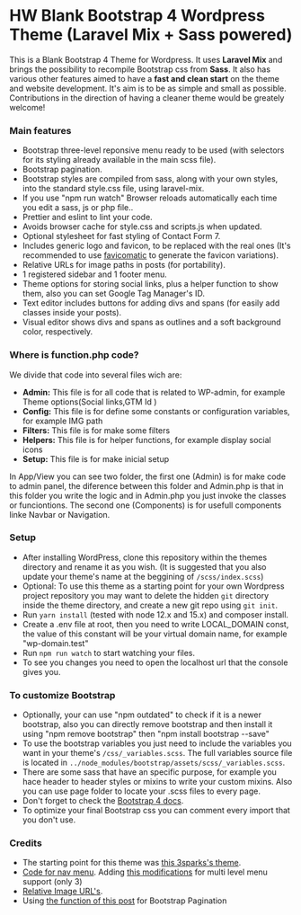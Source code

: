 # HW Blank Bootstrap 4 Wordpress Theme (Laravel Mix + Sass powered)

This is a Blank Bootstrap 4 Theme for Wordpress. It uses **Laravel Mix** and brings the possibility to recompile  Bootstrap css from **Sass**. It also has various other features aimed to have a **fast and clean start** on the theme and website development. It's aim is to be as simple and small as possible. Contributions in the direction of having a cleaner theme would be greately welcome!

### Main features
* Bootstrap three-level reponsive menu ready to be used (with selectors for its styling already available in the main scss file).
* Bootstrap pagination.
* Bootstrap styles are compiled from sass, along with your own styles, into the standard style.css file, using laravel-mix.
* If you use "npm run watch" Browser reloads automatically each time you edit a sass, js or php file..
* Prettier and eslint to lint your code.
* Avoids browser cache for style.css and scripts.js when updated.
* Optional stylesheet for fast styling of Contact Form 7.
* Includes generic logo and favicon, to be replaced with the real ones (It's recommended to use [favicomatic](http://www.favicomatic.com/) to generate the favicon variations).
* Relative URLs for image paths in posts (for portability).
* 1 registered sidebar and 1 footer menu.
* Theme options for storing social links, plus a helper function to show them, also you can set Google Tag Manager's ID.
* Text editor includes buttons for adding divs and spans (for easily add classes inside your posts).
* Visual editor shows divs and spans as outlines and a soft background color, respectively.

### Where is function.php code?

We divide that code into several files wich are:

* **Admin:** This file is for all code that is related to WP-admin, for example Theme options(Social links,GTM Id )
* **Config:** This file is for define some constants or configuration variables, for example IMG path
* **Filters:** This file is for make some filters
* **Helpers:** This file is for helper functions, for example display social icons
* **Setup:** This file is for make inicial setup

In App/View you can see two folder, the first one (Admin) is for make code to admin panel, the diference between this folder and Admin.php is that in this folder you write the logic and in Admin.php you just invoke the classes or funciontions. The second one (Components) is for usefull components linke Navbar or Navigation.

### Setup
* After installing WordPress, clone this repository within the themes directory and rename it as you wish. (It is suggested that you also update your theme's name at the beggining of `/scss/index.scss`)
* Optional: To use this theme as a starting point for your own Wordpress project repository you may want to delete the hidden `git` directory inside the theme directory, and create a new git repo using `git init`.
* Run `yarn install` (tested with node 12.x and 15.x) and composer install.
* Create a .env file at root, then you need to write LOCAL_DOMAIN const, the value of this constant will be your virtual domain name, for example "wp-domain.test"
* Run `npm run watch` to start watching your files.
* To see you changes you need to open the localhost url that the console gives you.

### To customize Bootstrap
* Optionally, your can use "npm outdated" to check if it is a newer bootstrap, also you can directly remove bootstrap and then install it using "npm remove bootstrap" then "npm install bootstrap --save"
* To use the bootstrap variables you just need to include the variables you want in your theme's `/css/_variables.scss`. The full variables source file is located in `../node_modules/bootstrap/assets/scss/_variables.scss`.
* There are some sass that have an specific purpose, for example you hace header to header styles or mixins to write your custom mixins. Also you can use page folder to locate your .scss files to every page.
* Don't forget to check the [Bootstrap 4 docs](https://getbootstrap.com/docs/4.5/getting-started/introduction/).
* To optimize your final Bootstrap css you can comment every import that you don't use.

### Credits
* The starting point for this theme was [this 3sparks's theme](https://github.com/sebastienb/Bootstrap-3-blank-wordpress-theme). 
* [Code for nav menu](https://github.com/jprieton/wp-bootstrap4-navwalker).
Adding [this modifications](https://github.com/jprieton/wp-bootstrap4-navwalker/issues/5) for multi level menu support (only 3) 
* [Relative Image URL's](http://scottwernerdesign.com/plugins/relative-image-urls).
* Using [the function of this post](http://fellowtuts.com/twitter-bootstrap/wordpress-pagination-bootstrap-4-style/)
for Bootstrap Pagination